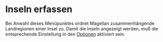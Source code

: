 <span id="top"></span>

# Inseln erfassen

Bei Anwahl dieses Menüpunktes ordnet Magellan zusammenhängende
Landregionen einer Insel zu. Damit die Inseln angezeigt werden, muß die
entsprechende Einstellung in den
[Optionen](../extras/options_region/) aktiviert sein.
